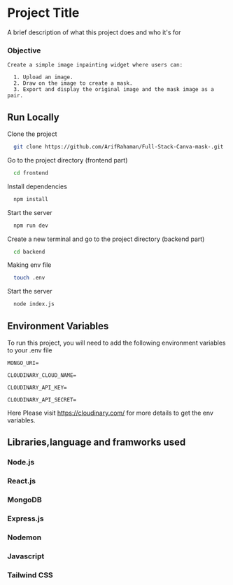 
# Project Title

A brief description of what this project does and who it's for

### Objective

    Create a simple image inpainting widget where users can:

      1. Upload an image.
      2. Draw on the image to create a mask.
      3. Export and display the original image and the mask image as a pair.
## Run Locally

Clone the project

```bash
  git clone https://github.com/ArifRahaman/Full-Stack-Canva-mask-.git
```

Go to the project directory (frontend part)

```bash
  cd frontend
```

Install dependencies

```bash
  npm install
```

Start the server

```bash
  npm run dev
```
Create a new terminal and go to the project directory (backend part)

```bash
  cd backend
```
Making env file
```bash
  touch .env
```

Start the server

```bash
  node index.js
```




## Environment Variables

To run this project, you will need to add the following environment variables to your .env file

`MONGO_URI=`

`CLOUDINARY_CLOUD_NAME=`

`CLOUDINARY_API_KEY=`

`CLOUDINARY_API_SECRET=`

Here  Please visit https://cloudinary.com/ for more details to get the env variables.

## Libraries,language and framworks used
### Node.js
### React.js
### MongoDB
### Express.js
### Nodemon
### Javascript
### Tailwind CSS
